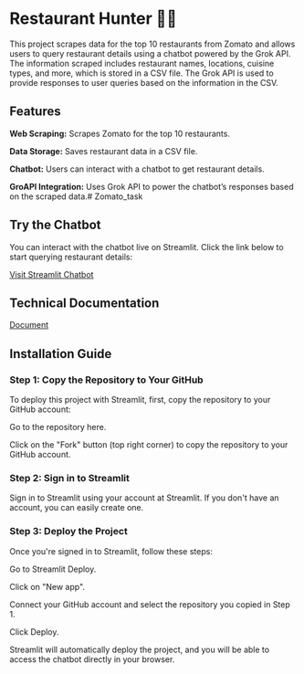 # Restaurant Hunter 🤖🍛
This project scrapes data for the top 10 restaurants from Zomato and allows users to query restaurant details using a chatbot powered by the Grok API. The information scraped includes restaurant names, locations, cuisine types, and more, which is stored in a CSV file. The Grok API is used to provide responses to user queries based on the information in the CSV.

## Features
**Web Scraping:** Scrapes Zomato for the top 10 restaurants.

**Data Storage:** Saves restaurant data in a CSV file.

**Chatbot:** Users can interact with a chatbot to get restaurant details.

**GroAPI Integration:** Uses Grok API to power the chatbot’s responses based on the scraped data.# Zomato_task

## Try the Chatbot
You can interact with the chatbot live on Streamlit. Click the link below to start querying restaurant details:

[Visit Streamlit Chatbot](https://sofiyaan-sameer-zomato-task.streamlit.app/)

## Technical Documentation
[Document](https://docs.google.com/document/d/1Hp1mnE7PbGkmBXFnfxHeiwGJ_dkogNX32HEaozvd2tI/edit?usp=sharing)

## Installation Guide
### Step 1: Copy the Repository to Your GitHub
To deploy this project with Streamlit, first, copy the repository to your GitHub account:

Go to the repository here.

Click on the "Fork" button (top right corner) to copy the repository to your GitHub account.

### Step 2: Sign in to Streamlit
Sign in to Streamlit using your account at Streamlit. If you don't have an account, you can easily create one.

### Step 3: Deploy the Project
Once you're signed in to Streamlit, follow these steps:

Go to Streamlit Deploy.

Click on "New app".

Connect your GitHub account and select the repository you copied in Step 1.

Click Deploy.

Streamlit will automatically deploy the project, and you will be able to access the chatbot directly in your browser.


